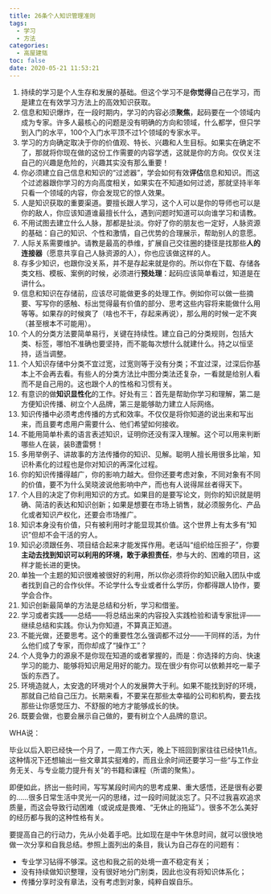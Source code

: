 ```yaml
---
title: 26条个人知识管理准则
tags:
  - 学习
  - 方法
categories:
  - 高屋建瓴
toc: false
date: 2020-05-21 11:53:21
---
```


1. 持续的学习是个人生存和发展的基础。但这个学习不是**你觉得**自己在学习，而是建立在有效学习方法上的高效知识获取。
2. 信息和知识爆炸，在一段时期内，学习的内容必须**聚焦**，起码要在一个领域内成为专家。许多人最核心的问题是没有明确的方向和领域，什么都学，但只学到入门的水平，100个入门水平顶不过1个领域的专家水平。
3. 学习的方向确定取决于你的价值观、特长、兴趣和人生目标。如果实在确定不了，那就将你现在做的这份工作需要的内容学透，这就是你的方向。仅仅关注自己的兴趣是危险的，兴趣其实没有那么重要！
4. 你必须建立自己信息和知识的“过滤器”，学会如何有效**评估**信息和知识。而这个过滤器跟你学习的方向高度相关，如果实在不知道如何过滤，那就坚持半年只看一个领域的内容，你会发现它的惊人效果。
5. 人是知识获取的重要渠道。要擅长跟人学习，这个人可以是你的导师也可以是你的敌人，你应该知道谁最擅长什么，遇到问题时知道可以向谁学习和请教。
6. 不用试图去建立什么人脉，那都是扯淡。你好了你的朋友也一定好，人脉资源的基础：自己的知识、个性和激情，自己优势的合理展示，帮助别人的意愿。
7. 人际关系需要维护。请教是最高的恭维，扩展自己交往圈的捷径是找那些**人的连接器**（愿意共享自己人脉资源的人），你也应该做这样的人。
8. 存多少知识，也跟你没关系，并不是存起来就是你的。所以你在下载、存储各类文档、模板、案例的时候，必须进行**预处理**：起码应该简单看过，知道是在讲什么。
9. 信息和知识在存储前，应该尽可能做更多的处理工作。例如你可以做一些摘要、写写你的感触、标出觉得最有价值的部分、思考这些内容将来能做什么用等等。如果存的时候爽了（啥也不干，存起来再说），那么用的时候一定不爽（甚至根本不可能用）。
10. 个人的分类方法要简单易行，关键在持续性。建立自己的分类规则，包括大类、标签，哪怕不准确也要坚持，而不能每次想什么就建什么。持之以恒坚持，适当调整。
11. 个人知识存储中分类不宜过宽，过宽则等于没有分类；不宜过深，过深后你基本上不会再去看。有些人的分类方法比中图分类法还复杂，一看就是给别人看而不是自己用的。这也跟个人的性格和习惯有关。
12. 有意识的做**知识显性化**的工作。好处有三：首先是帮助你学习和理解，第二是方便知识传播、树立个人品牌，第三是能够助力建立人际网络。
13. 知识传播中必须考虑传播的方式和效率。不仅仅是将你知道的说出来和写出来，而且要考虑用户需要什么、他们希望如何接收。
14. 不能用简单朴素的语言表述知识，证明你还没有深入理解。这个可以用来判断哪些人在装，装B遭雷劈！
15. 多用举例子、讲故事的方法传播你的知识、见解。聪明人擅长用很多比喻，知识朴素化的过程也是你对知识的再深化过程。
16. 你的知识传播得越广，你的影响力越大。但你还要考虑对象，不同对象有不同的价值，要不为什么吴晓波说他影响中产，而也有人说得屌丝者得天下。
17. 个人目的决定了你利用知识的方式。如果目的是要写论文，则你的知识就是明确、简洁的表达和知识创新；如果是想要在市场上销售，就必须服务化、产品化或者知识产权化，还要会市场推广。
18. 知识本身没有价值，只有被利用时才能显现其价值。这个世界上有太多有“知识”但却不会干活的穷人。
19. 知识必须跟任务、项目结合起来才能发挥作用。老话叫“组织给压担子”，你要**主动去找到知识可以利用的环境，敢于承担责任**，参与大的、困难的项目，这样才能长进的更快。
20. 单独一个主题的知识很难被很好的利用，所以你必须将你的知识融入团队中或者找到自己的合作伙伴。不论学什么专业或者什么学历，你都得跟人协作，要学会合作。
21. 知识创新最简单的方法是总结和分析，学习和借鉴。
22. 学习或者实践——总结——将总结出来的内容投入实践检验和请专家批评——继续总结和实践。你认为你知道，不算真正知道。
23. 不能光做，还要思考。这个的重要性怎么强调都不过分——干同样的活，为什么他们成了专家，而你却成了“操作工”？
24. 个人竞争力的源泉不是你现在知道的或者掌握的，而是：你选择的方向、快速学习的能力、能够将知识用足用好的能力。现在很少有你可以依赖并吃一辈子饭的东西了。
25. 环境造就人，太安逸的环境对个人的发展弊大于利。如果不能找到好的环境，那就自己给自己压力。长期来看，不要呆在那些太幸福的公司和机构，要去找那些让你感觉压力、不舒服的地方才能够成长的快。
26. 既要会做，也要会展示自己做的，要有树立个人品牌的意识。

WHA说：

毕业以后入职已经快一个月了，一周工作六天，晚上下班回到家往往已经快11点。这种情况下还想输出一些文章其实挺难的，而且业余时间还要学习一些“与工作业务无关、与专业能力提升有关”的书籍和课程（所谓的聚焦）。

即便如此，挤出一些时间，写写某段时间内的思考成果、重大感悟，还是很有必要的……很多日常生活中灵光一闪的思绪，过一段时间就淡忘了。只不过我喜欢追求质量，而这会导致行动困难（或说成是畏难、“无休止的拖延”）。很多不怎么美好的经历都与我的这种性格有关。

要提高自己的行动力，先从小处着手吧。比如现在是中午休息时间，就可以很快地做一次分享和自我总结。参照上面列出的条目，我认为自己存在的问题有：
* 专业学习钻得不够深。这也和我之前的处境一直不稳定有关；
* 没有持续做知识整理，没有很好地分门别类，因此也没有将知识体系化；
* 传播分享时没有章法，没有考虑到对象，纯粹自娱自乐。
